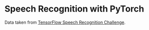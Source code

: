 # Speech Recognition with PyTorch

Data taken from [TensorFlow Speech Recognition Challenge](https:\\\\www.kaggle.com\\competitions\\tensorflow-speech-recognition-challenge\\overview).